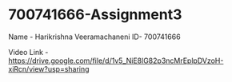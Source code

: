# 700741666-Assignment3

Name - Harikrishna Veeramachaneni ID- 700741666

Video Link - https://drive.google.com/file/d/1v5_NiE8lG82p3ncMrEplpDVzoH-xiRcn/view?usp=sharing
